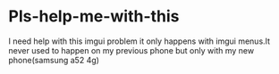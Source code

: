 # Pls-help-me-with-this
I need help with this imgui problem it only happens with imgui menus.It never used to happen on my previous phone but only with my new phone(samsung a52 4g)
